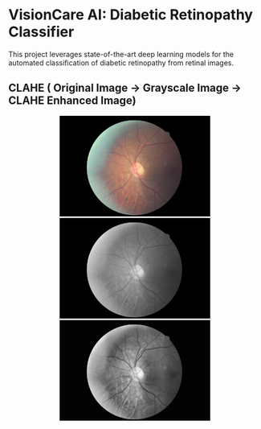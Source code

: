 # VisionCare AI: Diabetic Retinopathy Classifier
 This project leverages state-of-the-art deep learning models for the automated classification of diabetic retinopathy from retinal images. 


## CLAHE ( Original Image -> Grayscale Image -> CLAHE Enhanced Image)
<p align="center">
  <img src="Preprocessed Image/10_left.jpeg" height="200">
  <img src="Preprocessed Image/10_left_gray.jpeg" alt="Normal MRI" height="200">
  <img src="Preprocessed Image/10_left_clahe.jpeg" alt="CLAHE Preprocessed Image" height="200">
</p>
